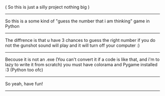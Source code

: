 ( So this is just a silly project nothing big )
____________________________________________________________________________________________________
So this is a some kind of "guess the number that i am thinking" game in Python
____________________________________________________________________________________________________
The diffrence is that u have 3 chances to guess the right number if you do not the gunshot
sound will play and it will turn off your computer :)
____________________________________________________________________________________________________
Becouse it is not an .exe (You can't convert it if a code is like that, and i'm to lazy to write it
from scratch) you must have colorama and Pygame installed :3 (Python too ofc)
____________________________________________________________________________________________________
So yeah, have fun!
____________________________________________________________________________________________________

